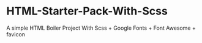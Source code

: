 # HTML-Starter-Pack-With-Scss
A simple HTML Boiler Project With Scss + Google Fonts + Font Awesome + favicon
